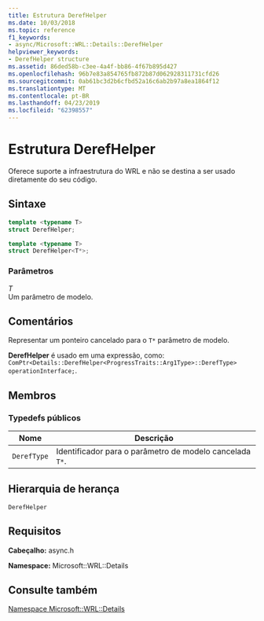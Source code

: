 ```yaml
---
title: Estrutura DerefHelper
ms.date: 10/03/2018
ms.topic: reference
f1_keywords:
- async/Microsoft::WRL::Details::DerefHelper
helpviewer_keywords:
- DerefHelper structure
ms.assetid: 86ded58b-c3ee-4a4f-bb86-4f67b895d427
ms.openlocfilehash: 96b7e83a854765fb872b87d062928311731cfd26
ms.sourcegitcommit: 0ab61bc3d2b6cfbd52a16c6ab2b97a8ea1864f12
ms.translationtype: MT
ms.contentlocale: pt-BR
ms.lasthandoff: 04/23/2019
ms.locfileid: "62398557"
---
```

# <a name="derefhelper-structure"></a>Estrutura DerefHelper

Oferece suporte a infraestrutura do WRL e não se destina a ser usado diretamente do seu código.

## <a name="syntax"></a>Sintaxe

```cpp
template <typename T>
struct DerefHelper;

template <typename T>
struct DerefHelper<T*>;
```

### <a name="parameters"></a>Parâmetros

*T*<br/>
Um parâmetro de modelo.

## <a name="remarks"></a>Comentários

Representar um ponteiro cancelado para o `T*` parâmetro de modelo.

**DerefHelper** é usado em uma expressão, como: `ComPtr<Details::DerefHelper<ProgressTraits::Arg1Type>::DerefType> operationInterface;`.

## <a name="members"></a>Membros

### <a name="public-typedefs"></a>Typedefs públicos

|Nome|Descrição|
|----------|-----------------|
|`DerefType`|Identificador para o parâmetro de modelo cancelada `T*`.|

## <a name="inheritance-hierarchy"></a>Hierarquia de herança

`DerefHelper`

## <a name="requirements"></a>Requisitos

**Cabeçalho:** async.h

**Namespace:** Microsoft::WRL::Details

## <a name="see-also"></a>Consulte também

[Namespace Microsoft::WRL::Details](microsoft-wrl-details-namespace.md)